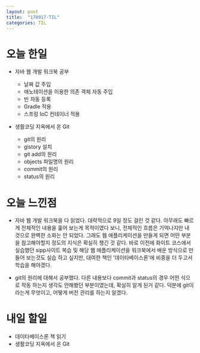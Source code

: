 ```yaml
---
layout: post
title:  "170917-TIL"
categories: TIL
---
```

오늘 한일
========
- 자바 웹 개발 워크북 공부
  - 날짜 값 주입
  - 애노테이션을 이용한 의존 객체 자동 주입
  - 빈 자동 등록
  - Gradle 적용
  - 스프링 IoC 컨테이너 적용

- 생활코딩 지옥에서 온 Git
  - git의 원리
  - gistory 설치
  - git add의 원리
  - objects 파일명의 원리
  - commit의 원리
  - status의 원리

오늘 느낀점
=========
- 자바 웹 개발 워크북을 다 읽었다. 대략적으로 9일 정도 걸린 것 같다. 아무래도 빠르게 전체적인 내용을 훑어 보는게 목적이였다 보니, 전체적인 흐름은 기억나지만 내 것으로 완벽한 소화는 안 되었다. 그래도 웹 애플리케이션을 만들게 되면 어떤 부분을 참고해야할지 정도의 지식은 확실히 챙긴 것 같다. 바로 이전에 화이트 코스에서 실습했던 sipp사이트 복습 및 해당 웹 애플리케이션을 워크북에서 배운 방식으로 만들어 보는것도 실습 하고 싶지만, 대여한 책인 '데이타베이스론'에 비중을 더 두고서 학습을 해야겠다.

- git의 원리에 대해서 공부했다. 다른 내용보다 commit과 status의 경우 어떤 식으로 작동 하는지 생각도 안해봤던 부분이였는데, 확실히 알게 된거 같다. 덕분에 git이라는게 무엇이고, 어떻게 버전 관리를 하는지 알겠다.

내일 할일
=========
- 데이타베이스론 책 읽기
- 생활코딩 지옥에서 온 Git
